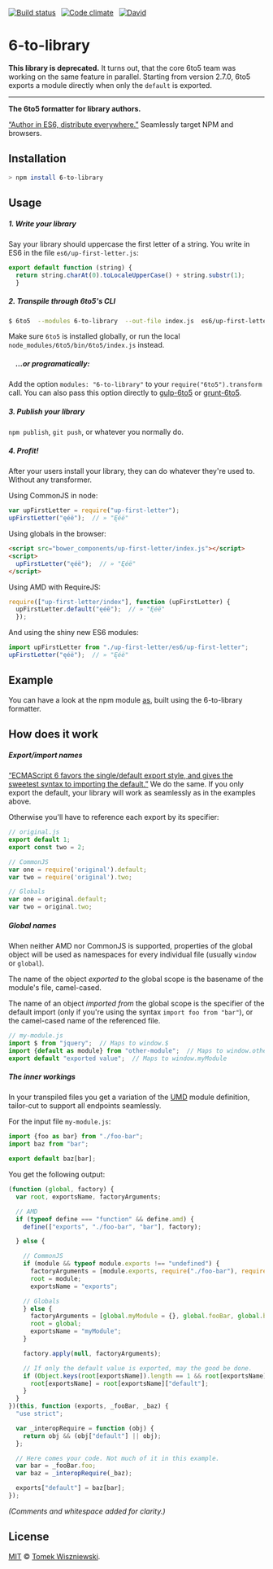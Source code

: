  [![Build status](https://img.shields.io/travis/tomekwi/6-to-library.js/master.svg?style=flat-square)](https://travis-ci.org/tomekwi/6-to-library.js)
 [![Code climate](https://img.shields.io/codeclimate/github/tomekwi/6-to-library.js.svg?style=flat-square)](https://codeclimate.com/github/tomekwi/6-to-library.js)
 [![David](https://img.shields.io/david/tomekwi/6-to-library.js.svg?style=flat-square)](https://david-dm.org/tomekwi/6-to-library.js)

6-to-library
============

**This library is deprecated.** It turns out, that the core 6to5 team was working on the same feature in parallel. Starting from version 2.7.0, 6to5 exports a module directly when only the `default` is exported.

***

**The 6to5 formatter for library authors.**

[“Author in ES6, distribute everywhere.”][ryan] Seamlessly target NPM and browsers.


[ryan]: http://ryanflorence.com/2013/es6-modules-and-browser-app-delivery/ "“ES6 Modules, Build Tools and Browser App Delivery” by Ryan Florence"




Installation
------------

```sh
> npm install 6-to-library
```




Usage
-----


##### 1. Write your library

Say your library should uppercase the first letter of a string. You write in ES6 in the file `es6/up-first-letter.js`:

```js
export default function (string) {
  return string.charAt(0).toLocaleUpperCase() + string.substr(1);
  }
```


##### 2. Transpile through 6to5's CLI

```sh
$ 6to5  --modules 6-to-library  --out-file index.js  es6/up-first-letter.js
```

Make sure `6to5` is installed globally, or run the local `node_modules/6to5/bin/6to5/index.js` instead.


#####  …or programatically:

Add the option `modules: "6-to-library"` to your `require("6to5").transform` call. You can also pass this option directly to [gulp-6to5][] or [grunt-6to5][].

[gulp-6to5]: https://www.npmjs.com/package/gulp-6to5
[grunt-6to5]: https://www.npmjs.com/package/grunt-6to5


##### 3. Publish your library

`npm publish`, `git push`, or whatever you normally do.


##### 4. Profit!

After your users install your library, they can do whatever they're used to. Without any transformer.

Using CommonJS in node:

```js
var upFirstLetter = require("up-first-letter");
upFirstLetter("ęéë");  // » "Ęéë"
```

Using globals in the browser:

```html
<script src="bower_components/up-first-letter/index.js"></script>
<script>
  upFirstLetter("ęéë");  // » "Ęéë"
</script>
```

Using AMD with RequireJS:

```js
require(["up-first-letter/index"], function (upFirstLetter) {
  upFirstLetter.default("ęéë");  // » "Ęéë"
  });
```

And using the shiny new ES6 modules:

```js
import upFirstLetter from "./up-first-letter/es6/up-first-letter";
upFirstLetter("ęéë");  // » "Ęéë"
```




Example
-------

You can have a look at the npm module [as][as.js], built using the 6-to-library formatter.

[as.js]: https://www.npmjs.com/package/as




How does it work
----------------

##### Export/import names

[“ECMAScript 6 favors the single/default export style, and gives the sweetest syntax to importing the default.”][david-herman] We do the same. If you only export the default, your library will work as seamlessly as in the examples above.

Otherwise you'll have to reference each export by its specifier:

```js
// original.js
export default 1;
export const two = 2;

// CommonJS
var one = require('original').default;
var two = require('original').two;

// Globals
var one = original.default;
var two = original.two;
```

[david-herman]: https://esdiscuss.org/topic/moduleimport#content-0


##### Global names

When neither AMD nor CommonJS is supported, properties of the global object will be used as namespaces for every individual file (usually `window` or `global`).

The name of the object _exported to_ the global scope is the basename of the module's file, camel-cased.

The name of an object _imported from_ the global scope is the specifier of the default import (only if you're using the syntax `import foo from "bar"`), or the camel-cased name of the referenced file.

```js
// my-module.js
import $ from "jquery";  // Maps to window.$
import {default as module} from "other-module";  // Maps to window.otherModule
export default "exported value";  // Maps to window.myModule
```


##### The inner workings

In your transpiled files you get a variation of the [UMD][] module definition, tailor-cut to support all endpoints seamlessly.

For the input file `my-module.js`:

```js
import {foo as bar} from "./foo-bar";
import baz from "bar";

export default baz[bar];
```

You get the following output:

```js
(function (global, factory) {
  var root, exportsName, factoryArguments;

  // AMD
  if (typeof define === "function" && define.amd) {
    define(["exports", "./foo-bar", "bar"], factory);

  } else {

    // CommonJS
    if (module && typeof module.exports !== "undefined") {
      factoryArguments = [module.exports, require("./foo-bar"), require("bar")];
      root = module;
      exportsName = "exports";

    // Globals
    } else {
      factoryArguments = [global.myModule = {}, global.fooBar, global.baz];
      root = global;
      exportsName = "myModule";
    }

    factory.apply(null, factoryArguments);

    // If only the default value is exported, may the good be done.
    if (Object.keys(root[exportsName]).length == 1 && root[exportsName].propertyIsEnumerable("default")) {
      root[exportsName] = root[exportsName]["default"];
    }
  }
})(this, function (exports, _fooBar, _baz) {
  "use strict";

  var _interopRequire = function (obj) {
    return obj && (obj["default"] || obj);
  };

  // Here comes your code. Not much of it in this example.
  var bar = _fooBar.foo;
  var baz = _interopRequire(_baz);

  exports["default"] = baz[bar];
});
```

_(Comments and whitespace added for clarity.)_


[UMD]: https://github.com/umdjs/umd




License
-------

[MIT][] © [Tomek Wiszniewski][].


[MIT]: ./License.md
[Tomek Wiszniewski]: https://github.com/tomekwi
